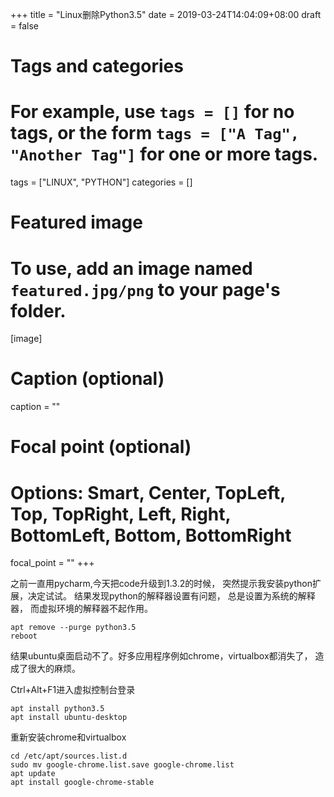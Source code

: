 +++
title = "Linux删除Python3.5"
date = 2019-03-24T14:04:09+08:00
draft = false

# Tags and categories
# For example, use `tags = []` for no tags, or the form `tags = ["A Tag", "Another Tag"]` for one or more tags.
tags = ["LINUX", "PYTHON"]
categories = []

# Featured image
# To use, add an image named `featured.jpg/png` to your page's folder. 
[image]
  # Caption (optional)
  caption = ""

  # Focal point (optional)
  # Options: Smart, Center, TopLeft, Top, TopRight, Left, Right, BottomLeft, Bottom, BottomRight
  focal_point = ""
+++


之前一直用pycharm,今天把code升级到1.3.2的时候，
突然提示我安装python扩展，决定试试。
结果发现python的解释器设置有问题，
总是设置为系统的解释器，
而虚拟环境的解释器不起作用。 

```
apt remove --purge python3.5
reboot
```

结果ubuntu桌面启动不了。好多应用程序例如chrome，virtualbox都消失了，
造成了很大的麻烦。

Ctrl+Alt+F1进入虚拟控制台登录

```
apt install python3.5
apt install ubuntu-desktop
```

重新安装chrome和virtualbox

```
cd /etc/apt/sources.list.d
sudo mv google-chrome.list.save google-chrome.list
apt update
apt install google-chrome-stable
```
